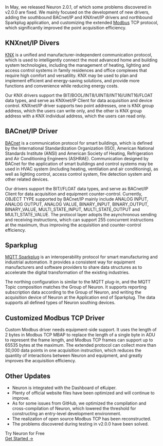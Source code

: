 In May, we released Neuron 2.0.1, of which some problems discovered in v2.0.0 are fixed. We mainly focused on the development of new drivers, adding the southbound BACnet/IP and KNXnet/IP drivers and northbound Sparkplug application, and customizing the extended [Modbus](https://www.emqx.com/en/blog/modbus-protocol-the-grandfather-of-iot-communication) TCP protocol, which significantly improved the point acquisition efficiency.

## KNXnet/IP Divers

[KNX](https://www.emqx.com/en/blog/knx-protocol) is a unified and manufacturer-independent communication protocol, which is used to intelligently connect the most advanced home and building system technologies, including the management of heating, lighting and access control systems in family residences and office complexes that require high comfort and versatility. KNX may be used to plan and implement efficient and energy-saving solutions, and provide more functions and convenience while reducing energy costs.

Our KNX drivers support the BIT/BOOL/INT8/UINT8/INT16/UINT16/FLOAT data types, and serve as KNXnet/IP Client for data acquisition and device control. KNXnet/IP driver supports two point addresses, one is KNX group address, which the users can write only, and the other is KNX group address with a KNX individual address, which the users can read only.

## BACnet/IP Driver

[BACnet](https://www.emqx.com/en/blog/bacnet-protocol-basic-concepts-structure-obejct-model-explained) is a communication protocol for smart buildings, which is defined by the International Standardization Organization (ISO), American National Standards Institute (ANSI) and American Society of Heating, Refrigeration and Air Conditioning Engineers (ASHRAE). Communication designed by BACnet for the application of smart buildings and control systems may be used in HVAC system (including heating, ventilation and air conditioning), as well as lighting control, access control system, fire detection system and other related devices.

Our drivers support the BIT//FLOAT data types, and serve as BACnet/IP Client for data acquisition and equipment counter-control. Currently, OBJECT TYPE  supported by BACnet/IP  mainly include ANALOG INPUT, ANALOG OUTPUT, ANALOG VALUE, BINARY_INPUT, BINARY_OUTPUT, BINARY_VALUE, MULTI_STATE_INPUT, MULTI_STATE_OUTPUT and MULTI_STATE_VALUE. The protocol layer adopts the asynchronous sending and receiving instructions, which can support 255 concurrent instructions at the maximum, thus improving the acquisition and counter-control efficiency.

## Sparkplug

[MQTT Sparkplug](https://www.emqx.com/en/blog/mqtt-sparkplug-bridging-it-and-ot-in-industry-4-0) is an interoperability protocol for smart manufacturing and industrial automation. It provides a consistent way for equipment manufacturers and software providers to share data structures as to accelerate the digital transformation of the existing industries.

The northing configuration is similar to the MQTT plug-in, and the MQTT Topic composition matches the Group of Neuron. It supports reporting subscription data according to the Group of Neuron, and writing the acquisition device of Neuron at the Application end of Sparkplug. The data supports all defined types of Neuron southing devices.

## Customized Modbus TCP Driver

Custom Modbus driver needs equipment-side support. It uses the length of 2 bytes in Modbus TCP MBAP to replace the length of a single byte in ADU to represent the frame length, and Modbus TCP frames can support up to 65535 bytes at the maximum. The extended protocol can collect more than 30,000 data points in one acquisition instruction, which reduces the quantity of interactions between Neuron and equipment, and greatly improves the acquisition efficiency.

## Other Updates

- Neuron is integrated with the Dashboard of eKuiper.
- Plenty of official website files have been optimized and will continue to improve.
- As for some issues from GitHub, we optimized the compilation and cross-compilation of Neuron, which lowered the threshold for constructing an entry-level development environment.
- The realization of open source Modbus TCP has been reconstructed.
- The problems discovered during testing in v2.0.0 have been solved.


<section class="promotion">
    <div>
        Try Neuron for Free
    </div>
    <a href="https://www.emqx.com/en/try?product=neuron" class="button is-gradient px-5">Get Started →</a>
</section>
